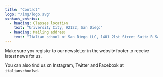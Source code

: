 ```yaml
---
title: "Contact"
logo: "/img/logo.svg"
contact_entries:
  - heading: Classes location
    text: "University City, 92122, San Diego"
  - heading: Mailing address
    text: "Italian school of San Diego LLC, 1401 21st Street Suite R Sacramento 95811"
---
```


Make sure you register to our newsletter in the website footer to receive latest news for us.

You can also find us on Instagram, Twitter and Facebook at `italianschoolsd`.
